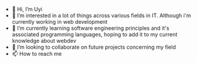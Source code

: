 - 👋 Hi, I’m Uyi
- 👀 I’m interested in a lot of things across various fields in IT. Although i'm currently working in web development
- 🌱 I’m currently learning software engineering principles and it's associated programming languages, hoping to add it to my current knowledge about webdev
- 💞️ I’m looking to collaborate on future projects concerning my field
- 📫 How to reach me 

<!---
Uyiodigie/Uyiodigie is a ✨ special ✨ repository because its `README.md` (this file) appears on your GitHub profile.
You can click the Preview link to take a look at your changes.
--->
